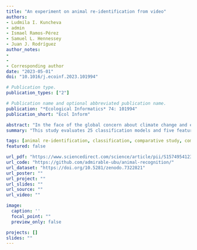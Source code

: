 ```yaml
---
title: "An experiment on animal re-identification from video"
authors:
- Ludmila I. Kuncheva
- admin
- Ismael Ramos-Pérez
- Samuel L. Hennessey
- Juan J. Rodríguez
author_notes: 
-
-
- Corresponding author
date: "2023-05-01"
doi: "10.1016/j.ecoinf.2023.101994"

# Publication type.
publication_types: ["2"]

# Publication name and optional abbreviated publication name.
publication: "*Ecological Informatics* 74: 101994"
publication_short: "Ecol Inform"

abstract: "In the face of the global concern about climate change and endangered ecosystems, monitoring individual animals is of paramount importance. Computer vision methods for animal recognition and re-identification from video or image collections are a modern alternative to more traditional but intrusive methods such as tagging or branding. While there are many studies reporting results on various animal re-identification databases, there is a notable lack of comparative studies between different classification methods. In this paper we offer a comparison of 25 classification methods including linear, non-linear and ensemble models, as well as deep learning networks. Since the animal databases are vastly different in characteristics and difficulty, we propose an experimental protocol that can be applied to a chosen data collections. We use a publicly available database of five video clips, each containing multiple identities (9 to 27), where the animals are typically present as a group in each video frame. Our experiment involves five data representations: colour, shape, texture, and two feature spaces extracted by deep learning. In our experiments, simpler models (linear classifiers) and just colour feature space gave the best classification accuracy, demonstrating the importance of running a comparative study before resorting to complex, time-consuming, and potentially less robust methods."
summary: "This study evaluates 25 classification models and five feature extraction techniques—including deep learning and traditional methods—for animal re-identification using annotated video datasets. Surprisingly, simple linear classifiers like Linear Discriminant Analysis (LDA) combined with basic RGB colour features outperformed deep learning models, highlighting the importance of comparative testing and the potential effectiveness of simpler approaches in complex, real-world scenarios."

tags: [animal re-identification, classification, comparative study, computer vision, convolutional networks]
featured: false

url_pdf: "https://www.sciencedirect.com/science/article/pii/S1574954123000237/pdfft?md5=f2287cd1bbdd38fd5a65a061c097d16e&pid=1-s2.0-S1574954123000237-main.pdf"
url_code: "https://github.com/admirable-ubu/animal-recognition/"
url_dataset: "https://doi.org/10.5281/zenodo.7322821"
url_poster: ""
url_project: ""
url_slides: ""
url_source: ""
url_video: ""

image:
  caption: ''
  focal_point: ""
  preview_only: false

projects: []
slides: ""
---
```

